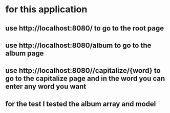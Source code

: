 # for this application 

## use http://localhost:8080/  to go to the root page

## use http://localhost:8080/album to go to the album page

## use http://localhost:8080//capitalize/{word} to go to the capitalize page and in the word you can enter any word you want

## for the test I tested the album array and model